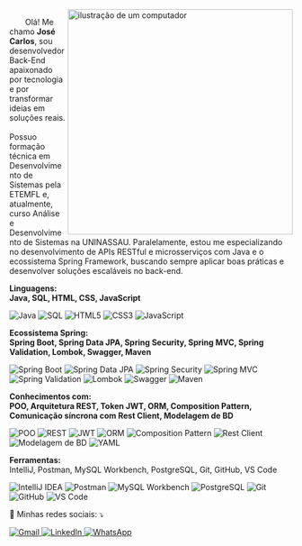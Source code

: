 <!-- Imagem de um computador à direita -->
<img src="https://raw.githubusercontent.com/MicaelliMedeiros/micaellimedeiros/master/image/computer-illustration.png" alt="ilustração de um computador" min-width="400px" max-width="400px" width="400px" align="right">

<!-- Introdução e informações pessoais do desenvolvedor -->
<p align="left" style="text-indent: 2em;"> 
  Olá! Me chamo <strong>José Carlos</strong>, sou desenvolvedor Back-End apaixonado por tecnologia e por transformar ideias em soluções reais.<br><br>
  Possuo formação técnica em Desenvolvimento de Sistemas pela ETEMFL e, atualmente, curso Análise e Desenvolvimento de Sistemas na UNINASSAU. Paralelamente, estou me especializando no desenvolvimento de APIs RESTful e microsserviços com Java e o ecossistema Spring Framework, buscando sempre aplicar boas práticas e desenvolver soluções escaláveis no back-end.
</p>

<!-- Linguagens de programação que o desenvolvedor conhece -->
<p align="left">
  <strong>Linguagens:</strong><br>
  <strong>Java, SQL, HTML, CSS, JavaScript</strong>
</p>

<!-- Exibição de badges das linguagens e tecnologias conhecidas -->
<p align="left">
  <img src="https://img.shields.io/badge/Java-007396?style=flat-square&logo=java&logoColor=white" alt="Java"/>
  <img src="https://img.shields.io/badge/SQL-336791?style=flat-square&logo=postgresql&logoColor=white" alt="SQL"/>
  <img src="https://img.shields.io/badge/HTML5-E34F26?style=flat-square&logo=html5&logoColor=white" alt="HTML5"/>
  <img src="https://img.shields.io/badge/CSS3-1572B6?style=flat-square&logo=css3&logoColor=white" alt="CSS3"/>
  <img src="https://img.shields.io/badge/JavaScript-F7DF1E?style=flat-square&logo=javascript&logoColor=black" alt="JavaScript"/>
</p>

<!-- Tecnologias do ecossistema Spring que o desenvolvedor conhece -->
<p align="left">
   <strong>Ecossistema Spring:</strong><br>
  <strong>Spring Boot, Spring Data JPA, Spring Security, Spring MVC, Spring Validation, Lombok, Swagger, Maven</strong>
</p>

<!-- Exibição de badges das tecnologias do ecossistema Spring -->
<p align="left">
  <img src="https://img.shields.io/badge/Spring%20Boot-6DB33F?style=flat-square&logo=spring-boot&logoColor=white" alt="Spring Boot"/>
  <img src="https://img.shields.io/badge/Spring%20Data%20JPA-6DB33F?style=flat-square&logo=spring&logoColor=white" alt="Spring Data JPA"/>
  <img src="https://img.shields.io/badge/Spring%20Security-6DB33F?style=flat-square&logo=spring-security&logoColor=white" alt="Spring Security"/>
  <img src="https://img.shields.io/badge/Spring%20MVC-6DB33F?style=flat-square&logo=spring&logoColor=white" alt="Spring MVC"/>
  <img src="https://img.shields.io/badge/Spring%20Validation-6DB33F?style=flat-square&logo=spring&logoColor=white" alt="Spring Validation"/>
  <img src="https://img.shields.io/badge/Lombok-ED8B00?style=flat-square&logo=lombok&logoColor=white" alt="Lombok"/>
  <img src="https://img.shields.io/badge/Swagger-85EA2D?style=flat-square&logo=swagger&logoColor=black" alt="Swagger"/>
  <img src="https://img.shields.io/badge/Maven-C71A36?style=flat-square&logo=apache-maven&logoColor=white" alt="Maven"/>
</p>

<!-- Conhecimentos do desenvolvedor em conceitos e padrões -->
<p align="left">
  <strong>Conhecimentos com:</strong><br>
  <strong>POO, Arquitetura REST, Token JWT, ORM, Composition Pattern, Comunicação síncrona com Rest Client, Modelagem de BD</strong>
</p>

<!-- Exibição de badges para os conhecimentos técnicos -->
<p align="left">
  <!-- POO -->
  <img src="https://img.shields.io/badge/POO-OOP-6DB33F?style=flat-square&logo=abstract&logoColor=white" alt="POO"/>
  <!-- Arquitetura REST -->
  <img src="https://img.shields.io/badge/REST%20API-Architectural%20Style-6DB33F?style=flat-square&logo=cloudflare&logoColor=white" alt="REST"/>
  <!-- Token JWT -->
  <img src="https://img.shields.io/badge/JWT-Token%20Auth-000000?style=flat-square&logo=jsonwebtokens&logoColor=white" alt="JWT"/>
  <!-- ORM -->
  <img src="https://img.shields.io/badge/ORM-Object%20Relational%20Mapping-5272B4?style=flat-square&logo=databricks&logoColor=white" alt="ORM"/>
  <!-- Composition Pattern -->
  <img src="https://img.shields.io/badge/Composition%20Pattern-Design%20Pattern-764ABC?style=flat-square&logo=patternfly&logoColor=white" alt="Composition Pattern"/>
  <!-- Comunicação síncrona com Rest Client -->
  <img src="https://img.shields.io/badge/Rest%20Client-Synchronous%20Comm-FF6C37?style=flat-square&logo=postman&logoColor=white" alt="Rest Client"/>
  <!-- Modelagem de BD -->
  <img src="https://img.shields.io/badge/Modelagem%20de%20BD-Diagramas%20ER-2D74C9?style=flat-square&logo=database&logoColor=white" alt="Modelagem de BD"/>
  <!-- Configuração em arquivos YAML -->
  <img src="https://img.shields.io/badge/YAML-Configuration-000080?style=flat-square&logo=yaml&logoColor=white" alt="YAML"/>
</p>

<!-- Ferramentas utilizadas no dia a dia do desenvolvedor -->
<p align="left">
  <strong>Ferramentas:</strong><br>
  IntelliJ, Postman, MySQL Workbench, PostgreSQL, Git, GitHub, VS Code
</p>

<!-- Exibição de badges das ferramentas utilizadas -->
<p align="left">
  <img src="https://img.shields.io/badge/IntelliJ-000000?style=flat-square&logo=intellij-idea&logoColor=white" alt="IntelliJ IDEA"/>
  <img src="https://img.shields.io/badge/Postman-FF6C37?style=flat-square&logo=postman&logoColor=white" alt="Postman"/>
  <img src="https://img.shields.io/badge/MySQL%20Workbench-4479A1?style=flat-square&logo=mysql&logoColor=white" alt="MySQL Workbench"/>
  <img src="https://img.shields.io/badge/PostgreSQL-336791?style=flat-square&logo=postgresql&logoColor=white" alt="PostgreSQL"/>
  <img src="https://img.shields.io/badge/Git-F05032?style=flat-square&logo=git&logoColor=white" alt="Git"/>
  <img src="https://img.shields.io/badge/GitHub-181717?style=flat-square&logo=github&logoColor=white" alt="GitHub"/>
  <img src="https://img.shields.io/badge/VS%20Code-007ACC?style=flat-square&logo=visual-studio-code&logoColor=white" alt="VS Code"/>
</p>

<!-- Links para as redes sociais do desenvolvedor -->
<p align="left">
  💌 Minhas redes sociais: ⤵️
</p>

<!-- Exibição dos links de contato com ícones -->
<p align="left">
  <a href="mailto:josecarlos.2019.nba@gmail.com" title="Gmail">
    <img src="https://img.shields.io/badge/-Gmail-FF0000?style=flat-square&labelColor=FF0000&logo=gmail&logoColor=white&link=mailto:josecarlos.2019.nba@gmail.com" alt="Gmail"/>
  </a>
  <a href="https://www.linkedin.com/in/jos%C3%A9-carlos-561294248/" title="LinkedIn">
    <img src="https://img.shields.io/badge/-Linkedin-0e76a8?style=flat-square&logo=Linkedin&logoColor=white&link=https://www.linkedin.com/in/jos%C3%A9-carlos-561294248/" alt="LinkedIn"/>
  </a>
  <a href="https://wa.me/81973140364" title="WhatsApp">
    <img src="https://img.shields.io/badge/-WhatsApp-25d366?style=flat-square&labelColor=25d366&logo=whatsapp&logoColor=white&link=https://wa.me/81973140364" alt="WhatsApp"/>
  </a>
</p>

